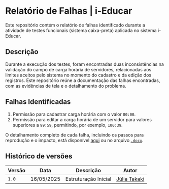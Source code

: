 # Relatório de Falhas | i-Educar

Este repositório contém o relatório de falhas identificado durante a atividade de testes funcionais (sistema caixa-preta) aplicada no sistema i-Educar.

## Descrição

Durante a execução dos testes, foram encontradas duas inconsistências na validação do campo de carga horária de servidores, relacionadas aos limites aceitos pelo sistema no momento do cadastro e da edição dos registros. Este repositório reúne a documentação das falhas encontradas, com as evidências de tela e o detalhamento do problema.

## Falhas Identificadas

1. Permissão para cadastrar carga horária com o valor `00:00`.
2. Permissão para editar a carga horária de um servidor para valores superiores a `99:59`, permitindo, por exemplo, `100:39`.

O detalhamento completo de cada falha, incluindo os passos para reprodução e o impacto, está disponível [aqui](/relatorio-falhas.md) ou no arquivo [`.docx`](relatorio_de_falhas.docx).

## Histórico de versões
| Versão | Data       | Descrição | Autor     |
| ------ | ---------- | --------- | --------- |
| `1.0` | 16/05/2025  | Estruturação Inicial | [Júlia Takaki](https://github.com/juliatakaki) |
